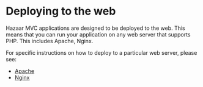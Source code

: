 # Deploying to the web

Hazaar MVC applications are designed to be deployed to the web.  This means that you can run your application on any web server that supports PHP.  This includes Apache, Nginx.

For specific instructions on how to deploy to a particular web server, please see:

* [Apache](/guide/deploy/apache)
* [Nginx](/guide/deploy/nginx)

